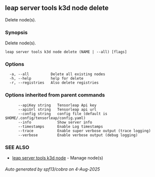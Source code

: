## leap server tools k3d node delete

Delete node(s).

### Synopsis

Delete node(s).

```
leap server tools k3d node delete (NAME | --all) [flags]
```

### Options

```
  -a, --all          Delete all existing nodes
  -h, --help         help for delete
  -r, --registries   Also delete registries
```

### Options inherited from parent commands

```
      --apiKey string   Tensorleap Api key
      --apiUrl string   Tensorleap api url
      --config string   config file (default is $HOME/.config/tensorleap/config.yaml)
      --info            Show server info
      --timestamps      Enable Log timestamps
      --trace           Enable super verbose output (trace logging)
      --verbose         Enable verbose output (debug logging)
```

### SEE ALSO

* [leap server tools k3d node](leap_server_tools_k3d_node.md)	 - Manage node(s)

###### Auto generated by spf13/cobra on 4-Aug-2025
